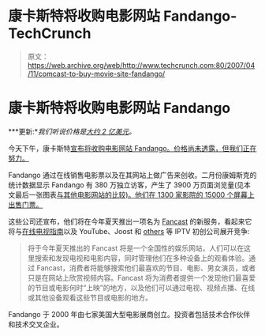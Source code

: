 # 康卡斯特将收购电影网站 Fandango-TechCrunch

> 原文：<https://web.archive.org/web/http://www.techcrunch.com:80/2007/04/11/comcast-to-buy-movie-site-fandango/>

# 康卡斯特将收购电影网站 Fandango

***更新:**我们听说价格是[大约 2 亿美元](https://web.archive.org/web/20210917071438/http://www.beta.techcrunch.com/2007/04/11/200-million-for-fandango/)。*

今天下午，康卡斯特[宣布将收购电影网站 Fandango。价格尚未透露，但我们正在努力。](https://web.archive.org/web/20210917071438/http://biz.yahoo.com/prnews/070411/new084a.html)

Fandango 通过在线销售电影票以及在其网站上做广告来创收。二月份康姆斯克的统计数据显示 Fandango 有 380 万独立访客，产生了 3900 万页面浏览量(见本文最后一张图表[与其他电影网站的比较)。他们在 1300 家影院的 15000 个屏幕上出售门票。](https://web.archive.org/web/20210917071438/http://www.beta.techcrunch.com/tag/flixster)

这些公司还宣布，他们将在今年夏天推出一项名为 [Fancast](https://web.archive.org/web/20210917071438/http://www.fancast.com/) 的新服务，看起来它将与[在线电视指南](https://web.archive.org/web/20210917071438/http://www.beta.techcrunch.com/2006/07/30/overview-the-end-of-paper-tv-guides/)以及 YouTube、Joost 和 [others](https://web.archive.org/web/20210917071438/http://www.beta.techcrunch.com/2006/05/22/download-your-tv-the-current-options/) 等 IPTV 初创公司展开竞争:

> 将于今年夏天推出的 Fancast 将是一个全国性的娱乐网站，人们可以在这里搜索和发现电视和电影内容，同时管理他们在多种设备上的观看体验。通过 Fancast，消费者将能够搜索他们最喜欢的节目、电影、男女演员，或者只是在网站上欣赏视频内容。Fancast 将为消费者提供一个发现他们最喜爱的节目或电影何时“上映”的地方，以及他们可以通过电视、视频点播、在线或其他设备观看这些节目或电影的地方。

Fandango 于 2000 年由七家美国大型电影展商创立。投资者包括技术合作伙伴和技术交叉企业。